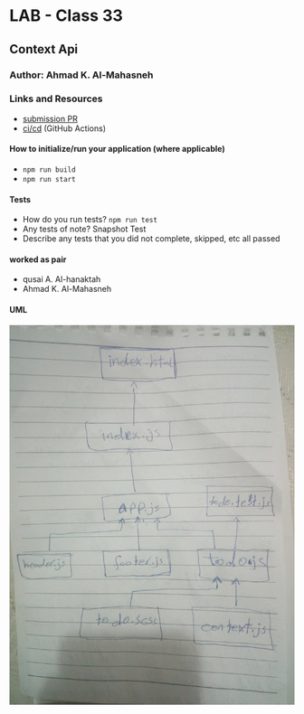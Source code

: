 # LAB - Class 33

## Context Api

### Author: Ahmad K. Al-Mahasneh

### Links and Resources

- [submission PR]()
- [ci/cd]() (GitHub Actions)

#### How to initialize/run your application (where applicable)

- `npm run build`
- `npm run start`

#### Tests

- How do you run tests?
    `npm run test`
- Any tests of note?
    Snapshot Test
- Describe any tests that you did not complete, skipped, etc
    all passed

#### worked as pair
 - qusai A. Al-hanaktah
 - Ahmad K. Al-Mahasneh

#### UML

![context-api](assets/IMG_20200307_212229.jpg)